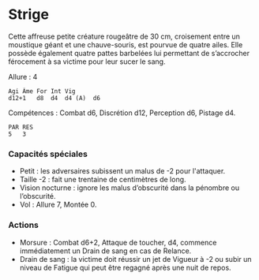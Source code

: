 # Strige

Cette affreuse petite créature rougeâtre de 30 cm, croisement entre un moustique géant et une chauve-souris, est pourvue de quatre ailes. Elle possède également quatre pattes barbelées lui permettant de s’accrocher férocement à sa victime pour leur sucer le sang.

Allure : 4

	Agi	Âme	For	Int	Vig
	d12+1	d8	d4	d4 (A)	d6

Compétences : Combat d6, Discrétion d12, Perception d6, Pistage d4.

	PAR	RES
	5	3

### Capacités spéciales
- Petit : les adversaires subissent un malus de -2 pour l'attaquer.
- Taille -2 : fait une trentaine de centimètres de long.
- Vision nocturne : ignore les malus d’obscurité dans la pénombre ou l’obscurité.
- Vol : Allure 7, Montée 0.

### Actions
- Morsure : Combat d6+2, Attaque de toucher, d4, commence immédiatement un Drain de sang en cas de Relance.
- Drain de sang : la victime doit réussir un jet de Vigueur à -2 ou subir un niveau de Fatigue qui peut être regagné après une nuit de repos.
